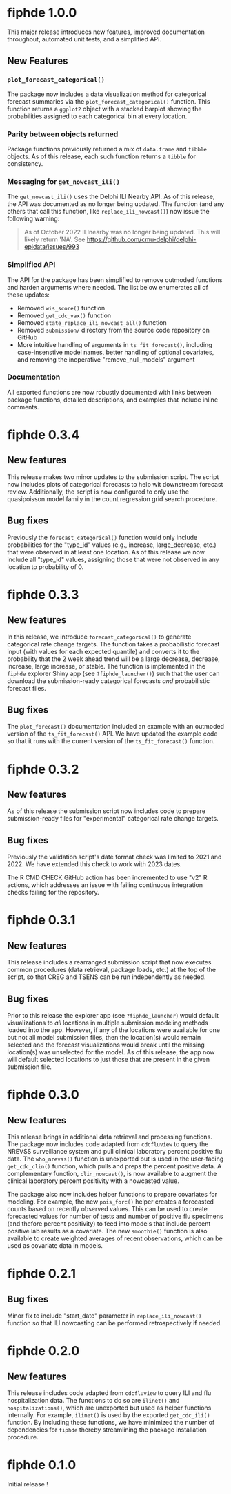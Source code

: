 # fiphde 1.0.0

This major release introduces new features, improved documentation throughout, automated unit tests, and a simplified API. 

## New Features

### `plot_forecast_categorical()`

The package now includes a data visualization method for categorical forecast summaries via the `plot_forecast_categorical()` function. This function returns a `ggplot2` object with a stacked barplot showing the probabilities assigned to each categorical bin at every location. 

### Parity between objects returned

Package functions previously returned a mix of `data.frame` and `tibble` objects. As of this release, each such function returns a `tibble` for consistency. 

###  Messaging for `get_nowcast_ili()`

The `get_nowcast_ili()` uses the Delphi ILI Nearby API. As of this release, the API was documented as no longer being updated. The function (and any others that call this function, like `replace_ili_nowcast()`) now issue the following warning:

> As of October 2022 ILInearby was no longer being updated. This will likely return 'NA'. See https://github.com/cmu-delphi/delphi-epidata/issues/993

### Simplified API

The API for the package has been simplified to remove outmoded functions and harden arguments where needed. The list below enumerates all of these updates: 

- Removed `wis_score()` function
- Removed `get_cdc_vax()` function
- Removed `state_replace_ili_nowcast_all()` function
- Removed `submission/` directory from the source code repository on GitHub
- More intuitive handling of arguments in `ts_fit_forecast()`, including case-insenstive model names, better handling of optional covariates, and removing the inoperative "remove_null_models" argument

### Documentation

All exported functions are now robustly documented with links between package functions, detailed descriptions, and examples that include inline comments.

# fiphde 0.3.4

## New features

This release makes two minor updates to the submission script. The script now includes plots of categorical forecasts to help wit downstream forecast review. Additionally, the script is now configured to only use the quasipoisson model family in the count regression grid search procedure.

## Bug fixes

Previously the `forecast_categorical()` function would only include probabilities for the "type_id" values (e.g., increase, large_decrease, etc.) that were observed in at least one location. As of this release we now include all "type_id" values, assigning those that were not observed in any location to probability of 0.

# fiphde 0.3.3

## New features

In this release, we introduce `forecast_categorical()` to generate categorical rate change targets. The function takes a probabilistic forecast input (with values for each expected quantile) and converts it to the probability that the 2 week ahead trend will be a large decrease, decrease, increase, large increase, or stable. The function is implemented in the `fiphde` explorer Shiny app (see `?fiphde_launcher()`) such that the user can download the submission-ready categorical forecasts *and* probabilistic forecast files.

## Bug fixes

The `plot_forecast()` documentation included an example with an outmoded version of the `ts_fit_forecast()` API. We have updated the example code so that it runs with the current version of the `ts_fit_forecast()` function.

# fiphde 0.3.2

## New features

As of this release the submission script now includes code to prepare submission-ready files for "experimental" categorical rate change targets.

## Bug fixes

Previously the validation script's date format check was limited to 2021 and 2022. We have extended this check to work with 2023 dates.

The R CMD CHECK GitHub action has been incremented to use "v2" R actions, which addresses an issue with failing continuous integration checks failing for the repository.

# fiphde 0.3.1

## New features

This release includes a rearranged submission script that now executes common procedures (data retrieval, package loads, etc.) at the top of the script, so that CREG and TSENS can be run independently as needed.

## Bug fixes

Prior to this release the explorer app (see `?fiphde_launcher`) would default visualizations to *all* locations in multiple submission modeling methods loaded into the app. However, if any of the locations were available for one but not all model submission files, then the location(s) would remain selected and the forecast visualizations would break until the missing location(s) was unselected for the model. As of this release, the app now will default selected locations to just those that are present in the given submission file.

# fiphde 0.3.0

## New features

This release brings in additional data retrieval and processing functions. The package now includes code adapted from `cdcfluview` to query the NREVSS surveillance system and pull clinical laboratory percent positive flu data. The `who_nrevss()` function is unexported but is used in the user-facing `get_cdc_clin()` function, which pulls and preps the percent positive data. A complementary function, `clin_nowcast()`, is now available to augment the clinical laboratory percent positivity with a nowcasted value.

The package also now includes helper functions to prepare covariates for modeling. For example, the new `pois_forc()` helper creates a forecasted counts based on recently observed values. This can be used to create forecasted values for number of tests and number of positive flu specimens (and thefore percent positivity) to feed into models that include percent positive lab results as a covariate. The new `smoothie()` function is also available to create weighted averages of recent observations, which can be used as covariate data in models.

# fiphde 0.2.1

## Bug fixes

Minor fix to include "start_date" parameter in `replace_ili_nowcast()` function so that ILI nowcasting can be performed retrospectively if needed.

# fiphde 0.2.0

## New features

This release includes code adapted from `cdcfluview` to query ILI and flu hospitalization data. The functions to do so are `ilinet()` and `hospitalizations()`, which are unexported but used as helper functions internally. For example, `ilinet()` is used by the exported `get_cdc_ili()` function. By including these functions, we have minimized the number of dependencies for `fiphde` thereby streamlining the package installation procedure.

# fiphde 0.1.0

Initial release !
